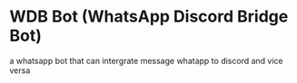 #  WDB Bot (WhatsApp Discord Bridge Bot)
a whatsapp bot that can intergrate message whatapp to discord and vice versa
